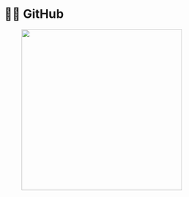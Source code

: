 # 👨‍💻 GitHub

<figure><img src="broken-reference" alt="" width="375"><figcaption></figcaption></figure>
